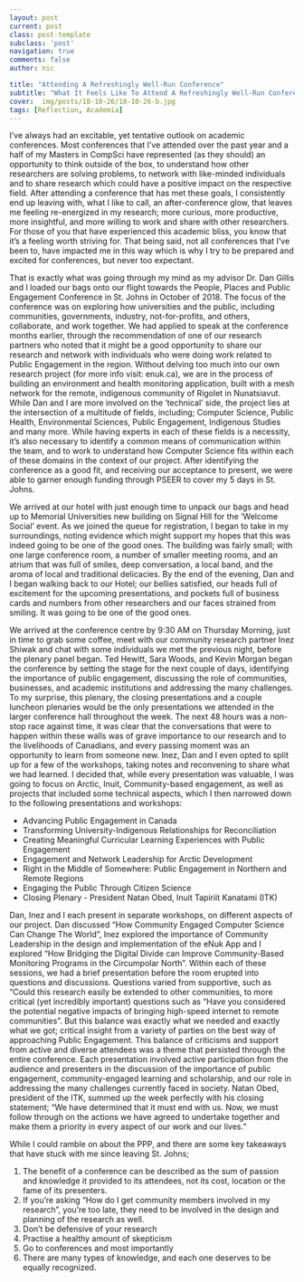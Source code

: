 ```yaml
---
layout: post
current: post
class: post-template
subclass: 'post'
navigation: true
comments: false
author: nic

title: "Attending A Refreshingly Well-Run Conference"
subtitle: "What It Feels Like To Attend A Refreshingly Well-Run Conference"
cover:  img/posts/18-10-26/18-10-26-b.jpg
tags: [Reflection, Academia]
---
```


I’ve always had an excitable, yet tentative outlook on academic conferences. Most conferences that I’ve attended over the past year and a half of my Masters in CompSci have represented (as they should) an opportunity to think outside of the box, to understand how other researchers are solving problems, to network with like-minded individuals and to share research which could have a positive impact on the respective field. After attending a conference that has met these goals, I consistently end up leaving with, what I like to call, an after-conference glow, that leaves me feeling re-energized in my research; more curious, more productive, more insightful, and more willing to work and share with other researchers. For those of you that have experienced this academic bliss, you know that it’s a feeling worth striving for. That being said, not all conferences that I’ve been to, have impacted me in this way which is why I try to be prepared and excited for conferences, but never too expectant. 

That is exactly what was going through my mind as my advisor Dr. Dan Gillis and I loaded our bags onto our flight towards the People, Places and Public Engagement Conference in St. Johns in October of 2018. The focus of the conference was on exploring how universities and the public, including communities, governments, industry, not-for-profits, and others, collaborate, and work together. We had applied to speak at the conference months earlier, through the recommendation of one of our research partners who noted that it might be a good opportunity to share our research and network with individuals who were doing work related to Public Engagement in the region. Without delving too much into our own research project (for more info visit: enuk.ca), we are in the process of building an environment and health monitoring application, built with a mesh network for the remote, indigenous community of Rigolet in Nunatsiavut. While Dan and I are more involved on the ‘technical’ side, the project lies at the intersection of a multitude of fields, including; Computer Science, Public Health, Environmental Sciences, Public Engagement, Indigenous Studies and many more. While having experts in each of these fields is a necessity, it’s also necessary to identify a common means of communication within the team, and to work to understand how Computer Science fits within each of these domains in the context of our project. After identifying the conference as a good fit, and receiving our acceptance to present, we were able to garner enough funding through PSEER to cover my 5 days in St. Johns. 

We arrived at our hotel with just enough time to unpack our bags and head up to Memorial Universities new building on Signal Hill for the ‘Welcome Social’ event. As we joined the queue for registration, I began to take in my surroundings, noting evidence which might support my hopes that this was indeed going to be one of the good ones. The building was fairly small; with one large conference room, a number of smaller meeting rooms, and an atrium that was full of smiles, deep conversation, a local band, and the aroma of local and traditional delicacies. By the end of the evening, Dan and I began walking back to our Hotel; our bellies satisfied, our heads full of excitement for the upcoming presentations, and pockets full of business cards and numbers from other researchers and our faces strained from smiling. It was going to be one of the good ones.

We arrived at the conference centre by 9:30 AM on Thursday Morning, just in time to grab some coffee, meet with our community research partner Inez Shiwak and chat with some individuals we met the previous night, before the plenary panel began. Ted Hewitt, Sara Woods, and Kevin Morgan began the conference by setting the stage for the next couple of days, identifying the importance of public engagement, discussing the role of communities, businesses, and academic institutions and addressing the many challenges. To my surprise, this plenary, the closing presentations and a couple luncheon plenaries would be the only presentations we attended in the larger conference hall throughout the week. The next 48 hours was a non-stop race against time, it was clear that the conversations that were to happen within these walls was of grave importance to our research and to the livelihoods of Canadians, and every passing moment was an opportunity to learn from someone new. Inez, Dan and I even opted to split up for a few of the workshops, taking notes and reconvening to share what we had learned. I decided that, while every presentation was valuable, I was going to focus on Arctic, Inuit, Community-based engagement, as well as projects that included some technical aspects, which I then narrowed down to the following presentations and workshops:

* Advancing Public Engagement in Canada 
* Transforming University-Indigenous Relationships for Reconciliation
* Creating Meaningful Curricular Learning Experiences with Public Engagement
* Engagement and Network Leadership for Arctic Development
* Right in the Middle of Somewhere: Public Engagement in Northern and Remote Regions
* Engaging the Public Through Citizen Science
* Closing Plenary - President Natan Obed, Inuit Tapiriit Kanatami (ITK)

Dan, Inez and I each present in separate workshops, on different aspects of our project. Dan discussed “How Community Engaged Computer Science Can Change The World”, Inez explored the importance of Community Leadership in the design and implementation of the eNuk App and I explored “How Bridging the Digital Divide can Improve Community-Based Monitoring Programs in the Circumpolar North”. Within each of these sessions, we had a brief presentation before the room erupted into questions and discussions. Questions varied from supportive, such as “Could this research easily be extended to other communities, to more critical (yet incredibly important) questions such as “Have you considered the potential negative impacts of bringing high-speed internet to remote communities”. But this balance was exactly what we needed and exactly what we got; critical insight from a variety of parties on the best way of approaching Public Engagement. This balance of criticisms and support from active and diverse attendees was a theme that persisted through the entire conference. Each presentation involved active participation from the audience and presenters in the discussion of the importance of public engagement, community-engaged learning and scholarship, and our role in addressing the many challenges currently faced in society. Natan Obed, president of the ITK, summed up the week perfectly with his closing statement; “We have determined that it must end with us. Now, we must follow through on the actions we have agreed to undertake together and make them a priority in every aspect of our work and our lives.”

While I could ramble on about the PPP, and there are some key takeaways that have stuck with me since leaving St. Johns; 
1. The benefit of a conference can be described as the sum of passion and knowledge it provided to its attendees, not its cost, location or the fame of its presenters. 
2. If you’re asking “How do I get community members involved in my research”, you’re too late, they need to be involved in the design and planning of the research as well. 
3. Don’t be defensive of your research 
4. Practise a healthy amount of skepticism
5. Go to conferences and most importantly 
6. There are many types of knowledge, and each one deserves to be equally recognized. 